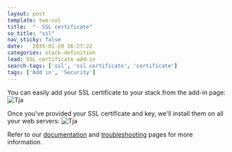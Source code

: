 ```yaml
---
layout: post
template: two-col
title:  "- SSL certificate"
so_title: "ssl"
nav_sticky: false
date:   2035-01-29 16:27:22
categories: stack-definition
lead: SSL certificate add-in
search-tags: ['ssl', 'ssl certificate', 'certificate']
tags: ['Add in', 'Security']
---
```


You can easily add your SSL certificate to your stack from the add-in page:
![Tja](http://cdn.cloud66.com/images/help/addin_ssl.png)

Once you've provided your SSL certificate and key, we'll install them on all your web servers:
![Tja](http://cdn.cloud66.com/images/help/addin_example_ssl.png)

Refer to our [documentation](/how-to/ssl-certificate.html) and [troubleshooting](/troubleshooting/ssl-certificate-issues.html) pages for more information.
